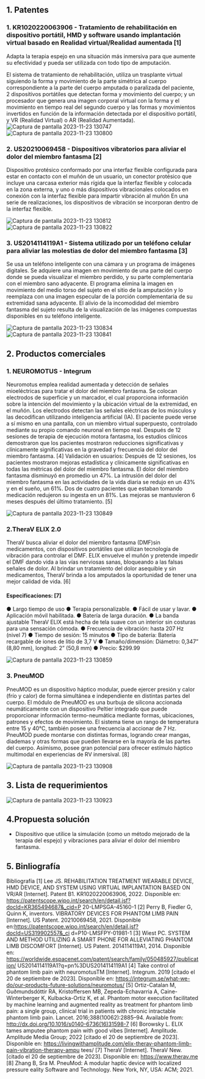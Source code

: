 ## 1. Patentes
### 1. KR1020220063906 - Tratamiento de rehabilitación en dispositivo portátil, HMD y software usando implantación virtual basado en Realidad virtual/Realidad aumentada [1]

Adapta la terapia espejo en una situación más inmersiva para que aumente su
efectividad y pueda ser utilizada con todo tipo de amputación. 

El sistema de tratamiento de rehabilitación, utiliza un trasplante virtual siguiendo la
forma y movimiento de la parte simétrica al cuerpo correspondiente a la parte del
cuerpo amputada o paralizada del paciente, 2 dispositivos portátiles que detectan
forma y movimiento del cuerpo; y un procesador que genera una imagen corporal
virtual con la forma y el movimiento en tiempo real del segundo cuerpo y las formas
y movimientos invertidos en función de la información detectada por el dispositivo
portátil, y VR (Realidad Virtual) o AR (Realidad Aumentada).
![Captura de pantalla 2023-11-23 130747](https://github.com/Patosonico/Biodise_o/assets/143547799/e9dbaa73-02a4-41e4-8140-d013e6051478)
![Captura de pantalla 2023-11-23 130800](https://github.com/Patosonico/Biodise_o/assets/143547799/deb98db9-3e4b-4868-a4f1-c8cceba411da)

### 2. US20210069458 - Dispositivos vibratorios para aliviar el dolor del miembro fantasma [2]
Dispositivo protésico conformado por una interfaz
flexible configurada para estar en contacto con el
muñón de un usuario, un conector protésico que
incluye una carcasa exterior más rígida que la
interfaz flexible y colocada en la zona externa, y
uno o más dispositivos vibracionales colocados
en conexión con la interfaz flexible para impartir
vibración al muñón En una serie de
realizaciones, los dispositivos de vibración se
incorporan dentro de la interfaz flexible.

![Captura de pantalla 2023-11-23 130812](https://github.com/Patosonico/Biodise_o/assets/143547799/e63be5f9-bd80-4b32-8490-48507237660a)
![Captura de pantalla 2023-11-23 130822](https://github.com/Patosonico/Biodise_o/assets/143547799/6f899e63-534d-4975-9b9e-d2839ae19dc0)

### 3. US2014114119A1 - Sistema utilizado por un teléfono celular para aliviar las molestias de dolor del miembro fantasma [3]
Se usa un teléfono inteligente con una cámara y un programa de imágenes digitales.
Se adquiere una imagen en movimiento de una parte del cuerpo donde se pueda
visualizar el miembro perdido, y su parte complementaria con el miembro sano
adyacente. El programa elimina la imagen en movimiento del medio torso del sujeto
en el sitio de la amputación y lo reemplaza con una imagen especular de la porción
complementaria de su extremidad sana adyacente.
El alivio de la incomodidad del miembro fantasma del sujeto resulta de la
visualización de las imágenes compuestas disponibles en su teléfono inteligente.

![Captura de pantalla 2023-11-23 130834](https://github.com/Patosonico/Biodise_o/assets/143547799/eaf3767f-ef9e-4f0e-b1e7-31f6144ec819)
![Captura de pantalla 2023-11-23 130841](https://github.com/Patosonico/Biodise_o/assets/143547799/5a9e698a-49ee-4e53-a089-09dfd44d598a)

## 2. Productos comerciales
### 1. NEUROMOTUS - Integrum
Neuromotus emplea realidad aumentada y
detección de señales mioeléctricas para tratar
el dolor del miembro fantasma. Se colocan
electrodos de superficie y un marcador, el cual
proporciona información sobre la intención del
movimiento y la ubicación virtual de la
extremidad, en el muñón. Los electrodos
detectan las señales eléctricas de los
músculos y las decodifican utilizando
inteligencia artificial (IA). El paciente puede
verse a sí mismo en una pantalla, con un
miembro virtual superpuesto, controlado
mediante su propio comando neuronal en
tiempo real.
Después de 12 sesiones de terapia de
ejecución motora fantasma, los estudios
clínicos demostraron que los pacientes mostraron reducciones significativas y
clínicamente significativas en la gravedad y frecuencia del dolor del miembro
fantasma. [4]
Validación en usuarios:
Después de 12 sesiones, los pacientes mostraron mejoras estadística y clínicamente
significativas en todas las métricas del dolor del miembro fantasma. El dolor del
miembro fantasma disminuyó en promedio un 47%. La intrusión del dolor del
miembro fantasma en las actividades de la vida diaria se redujo en un 43% y en el
sueño, un 61%. Dos de cuatro pacientes que estaban tomando medicación redujeron
su ingesta en un 81%. Las mejoras se mantuvieron 6 meses después del último
tratamiento. [5]

![Captura de pantalla 2023-11-23 130849](https://github.com/Patosonico/Biodise_o/assets/143547799/3dc9e5f8-d80e-4784-8ce7-75795786ea0f)

### 2.TheraV ELIX 2.0
TheraV busca aliviar el dolor del miembro fantasma
(DMF)sin medicamentos, con dispositivos portátiles que
utilizan tecnología de vibración para controlar el DMF.
ELIX envuelve el muñón y pretende impedir el DMF dando
vida a las vías nerviosas sanas, bloqueando a las falsas
señales de dolor.
Al brindar un tratamiento del dolor asequible y sin
medicamentos, TheraV brinda a los amputados la
oportunidad de tener una mejor calidad de vida. [6]
#### Especificaciones: [7]
● Largo tiempo de uso
● Terapia personalizable.
● Fácil de usar y lavar.
● Aplicación móvil habilitada.
● Batería de larga duración.
● La banda ajustable TheraV ELIX está hecha de tela suave con un interior sin
costuras para una sensación cómoda.
● Frecuencia de vibración: hasta 207 Hz (nivel 7)
● Tiempo de sesión: 15 minutos
● Tipo de batería: Batería recargable de iones de litio de 3,7 V
● Tamaño/dimensión: Diámetro: 0,347” (8,80 mm), longitud: 2” (50,8 mm)
● Precio: $299.99

![Captura de pantalla 2023-11-23 130859](https://github.com/Patosonico/Biodise_o/assets/143547799/1e81aa37-b3d4-4f56-8e30-6bd68bda60b8)

### 3. PneuMOD
PneuMOD es un dispositivo háptico modular, puede
ejercer presión y calor (frío y calor) de forma
simultánea e independiente en distintas partes del
cuerpo. El módulo de PneuMOD es una burbuja de
silicona accionada neumáticamente con un
dispositivo Peltier integrado que puede proporcionar
información termo-neumática mediante formas,
ubicaciones, patrones y efectos de movimiento. El
sistema tiene un rango de temperatura entre 15 y
40°C, también posee una frecuencia al accionar de 7
Hz.
PneuMOD puede montarse con distintas formas,
logrando crear mangas, diademas y otras formas que pueden llevarse en la mayoría
de las partes del cuerpo. Asímismo, posee gran potencial para ofrecer estímulo
háptico multimodal en experiencias de RV inmersival. [8]

![Captura de pantalla 2023-11-23 130908](https://github.com/Patosonico/Biodise_o/assets/143547799/a2437e76-172d-4bc2-9f52-5c5c6ebc48ea)

## 3. Lista de requerimientos 

![Captura de pantalla 2023-11-23 130923](https://github.com/Patosonico/Biodise_o/assets/143547799/fa4567a6-717e-4be3-a0c8-baa6cf416ab0)

## 4.Propuesta solución
- Dispositivo que utilice la simulación (como un método mejorado de la terapia
del espejo) y vibraciones para aliviar el dolor del miembro fantasma.

## 5. Binliografía 
Bibliografía
[1] Lee JS. REHABILITATION TREATMENT WEARABLE DEVICE, HMD
DEVICE, AND SYSTEM USING VIRTUAL IMPLANTATION BASED ON
VR/AR [Internet]. Patent B1. KR1020220063906, 2022. Disponible en:
https://patentscope.wipo.int/search/en/detail.jsf?docId=KR365494687&_cid=P
20-LMPSGA-45160-1
[2] Perry B, Fiedler G, Quinn K, inventors. VIBRATORY DEVICES FOR
PHANTOM LIMB PAIN [Internet]. US Patent. 20210069458, 2021. Disponible
en:https://patentscope.wipo.int/search/en/detail.jsf?docId=US319902557&_ci
d=P10-LMSFPY-01981-1
[3] Wiest PC. SYSTEM AND METHOD UTILIZING A SMART PHONE FOR
ALLEVIATING PHANTOM LIMB DISCOMFORT [Internet]. US Patent.
2014114119A1, 2014. Disponible en:
https://worldwide.espacenet.com/patent/search/family/050485927/publication/
US2014114119A1?q=pn%3DUS2014114119A1
[4] Take control of phantom limb pain with neuromotusTM [Internet]. Integrum. 2019
[citado el 20 de septiembre de 2023]. Disponible en:
https://integrum.se/what-we-do/our-products-future-solutions/neuromotus/
[5] Ortiz-Catalan M, Guðmundsdóttir RA, Kristoffersen MB, Zepeda-Echavarria A,
Caine-Winterberger K, Kulbacka-Ortiz K, et al. Phantom motor execution facilitated
by machine learning and augmented reality as treatment for phantom limb pain: a
single group, clinical trial in patients with chronic intractable phantom limb pain.
Lancet. 2016;388(10062):2885–94. Available from:
http://dx.doi.org/10.1016/s0140-6736(16)31598-7
[6] Borowsky L. ELIX tames amputee phantom pain with good vibes [Internet].
Amplitude. Amplitude Media Group; 2022 [citado el 20 de septiembre de 2023].
Disponible en:
https://livingwithamplitude.com/elix-therav-phantom-limb-pain-vibration-therapy-ampu
tees/
[7] TheraV [Internet]. TheraV New. [citado el 20 de septiembre de 2023]. Disponible
en: https://www.therav.me
[8] Zhang B, Sra M. PneuMod: A modular haptic device with localized
pressure eality Software and Technology. New York, NY, USA: ACM; 2021.
